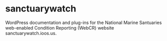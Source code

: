 # sanctuarywatch
WordPress documentation and plug-ins for the National Marine Santuaries web-enabled Condition Reporting (WebCR) website sanctuarywatch.ioos.us.
